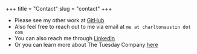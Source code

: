 +++
title = "Contact"
slug = "contact"
+++

- Please see my other work at [GitHub](https://github.com/charltonaustin)
- Also feel free to reach out to me via email at `me at charltonaustin dot com`
- You can also reach me through [LinkedIn](https://www.linkedin.com/in/charltonaustin/)
- Or you can learn more about The Tuesday Company [here](https://www.tuesdaycompany.com/)